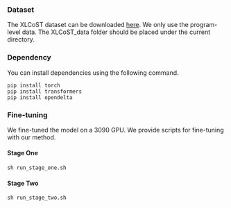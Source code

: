 ### Dataset
The XLCoST dataset can be downloaded [here](https://drive.google.com/file/d/1tZfsYQgWmc2gG340ru5VbrZ5aLIZ41_6/view).
We only use the program-level data. The XLCoST_data folder should be placed under the current directory.

### Dependency
You can install dependencies using the following command.
```shell
pip install torch
pip install transformers
pip install opendelta
```
### Fine-tuning
We fine-tuned the model on a 3090 GPU. We provide scripts for fine-tuning with our method.
#### Stage One
```shell
sh run_stage_one.sh
```
#### Stage Two
```shell
sh run_stage_two.sh
```